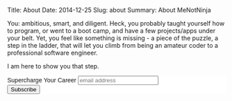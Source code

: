 Title: About
Date: 2014-12-25
Slug: about
Summary: About MeNotNinja

You: ambitious, smart, and diligent. Heck, you probably taught yourself how to
program, or went to a boot camp, and have a few projects/apps under your belt.
Yet, you feel like something is missing - a piece of the puzzle, a step in the
ladder, that will let you climb from being an amateur coder to a professional
software engineer.

I am here to show you that step.

<!-- Begin MailChimp Signup Form -->
<link href="//cdn-images.mailchimp.com/embedcode/slim-081711.css" rel="stylesheet" type="text/css">
<style type="text/css">
  #mc_embed_signup{background:#fff; clear:left; font:14px Helvetica,Arial,sans-serif; }
</style>
<div id="mc_embed_signup">
<form action="//tumblr.us9.list-manage.com/subscribe/post?u=90adbe6df2e5d7c467cce32b0&amp;id=8c0c920c7b" method="post" id="mc-embedded-subscribe-form" name="mc-embedded-subscribe-form" class="validate" target="_blank" novalidate>
    <div id="mc_embed_signup_scroll">
  <label for="mce-EMAIL">Supercharge Your Career</label>
  <input type="email" value="" name="EMAIL" class="email" id="mce-EMAIL" placeholder="email address" required>
    <!-- real people should not fill this in and expect good things - do not remove this or risk form bot signups-->
    <div style="position: absolute; left: -5000px;"><input type="text" name="b_90adbe6df2e5d7c467cce32b0_8c0c920c7b" tabindex="-1" value=""></div>
    <div class="clear"><input type="submit" value="Subscribe" name="subscribe" id="mc-embedded-subscribe" class="button"></div>
    </div>
</form>
</div>

<!--End mc_embed_signup-->
